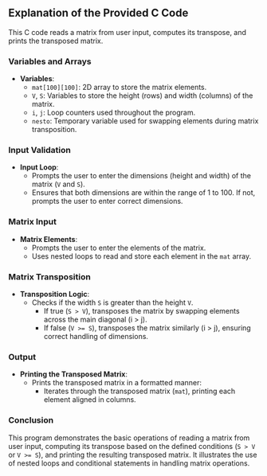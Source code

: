 ## Explanation of the Provided C Code

This C code reads a matrix from user input, computes its transpose, and prints the transposed matrix.

### Variables and Arrays

- **Variables**:
  - `mat[100][100]`: 2D array to store the matrix elements.
  - `V`, `S`: Variables to store the height (rows) and width (columns) of the matrix.
  - `i`, `j`: Loop counters used throughout the program.
  - `nesto`: Temporary variable used for swapping elements during matrix transposition.

### Input Validation

- **Input Loop**:
  - Prompts the user to enter the dimensions (height and width) of the matrix (`V` and `S`).
  - Ensures that both dimensions are within the range of 1 to 100. If not, prompts the user to enter correct dimensions.

### Matrix Input

- **Matrix Elements**:
  - Prompts the user to enter the elements of the matrix.
  - Uses nested loops to read and store each element in the `mat` array.

### Matrix Transposition

- **Transposition Logic**:
  - Checks if the width `S` is greater than the height `V`.
    - If true (`S > V`), transposes the matrix by swapping elements across the main diagonal (i > j).
    - If false (`V >= S`), transposes the matrix similarly (i > j), ensuring correct handling of dimensions.

### Output

- **Printing the Transposed Matrix**:
  - Prints the transposed matrix in a formatted manner:
    - Iterates through the transposed matrix (`mat`), printing each element aligned in columns.

### Conclusion

This program demonstrates the basic operations of reading a matrix from user input, computing its transpose based on the defined conditions (`S > V` or `V >= S`), and printing the resulting transposed matrix. It illustrates the use of nested loops and conditional statements in handling matrix operations.

